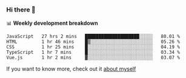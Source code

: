 ### Hi there 👋

<!--
**HondryTravis/HondryTravis** is a ✨ _special_ ✨ repository because its `README.md` (this file) appears on your GitHub profile.

Here are some ideas to get you started:

- 🔭 I’m currently working on ...
- 🌱 I’m currently learning ...
- 👯 I’m looking to collaborate on ...
- 🤔 I’m looking for help with ...
- 💬 Ask me about ...
- 📫 How to reach me: ...
- 😄 Pronouns: ...
- ⚡ Fun fact: ...
-->

<!-- [![travis's github stats](https://github-readme-stats.vercel.app/api?username=HondryTravis)](https://github.com/anuraghazra/github-readme-stats)  -->
<!-- ![travis's github stats](https://github-readme-stats.anuraghazra1.vercel.app/api/top-langs/?username=HondryTravis&theme=nord&layout=compact) -->

📊 **Weekly development breakdown**

<!--START_SECTION:waka-->
```text
JavaScript   27 hrs 2 mins   ████████████████████░░░░░   80.01 % 
HTML         1 hr 46 mins    █▒░░░░░░░░░░░░░░░░░░░░░░░   05.26 % 
CSS          1 hr 25 mins    █░░░░░░░░░░░░░░░░░░░░░░░░   04.19 % 
TypeScript   1 hr 7 mins     █░░░░░░░░░░░░░░░░░░░░░░░░   03.34 % 
Vue.js       1 hr 2 mins     ▓░░░░░░░░░░░░░░░░░░░░░░░░   03.07 % 
```
<!--END_SECTION:waka-->

If you want to know more, check out it [about myself](https://hondrytravis.github.io/)
